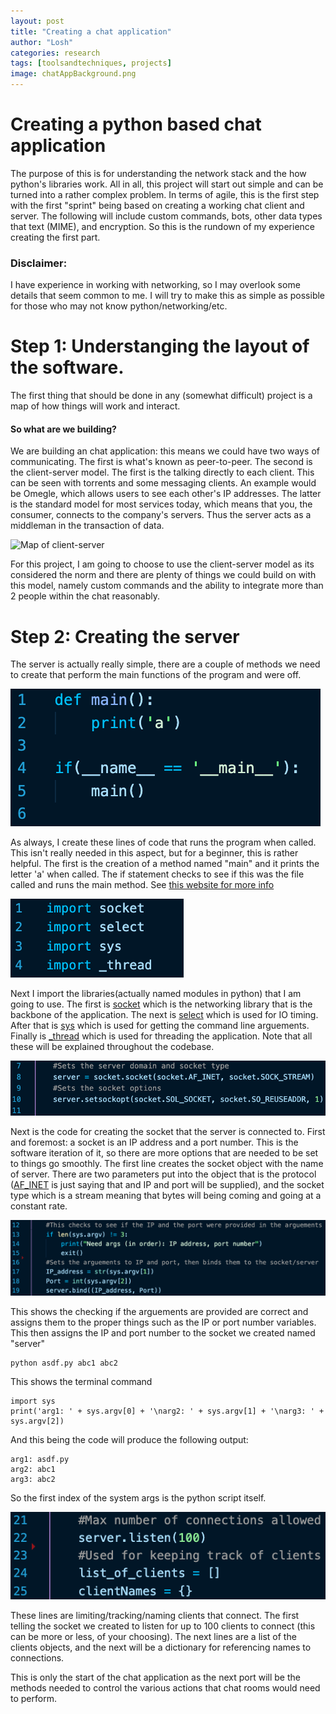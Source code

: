 ```yaml
---
layout: post
title: "Creating a chat application"
author: "Losh"
categories: research
tags: [toolsandtechniques, projects]
image: chatAppBackground.png
---
```


# Creating a python based chat application

The purpose of this is for understanding the network stack and the how python's libraries work. All in all, this project will start out simple and can be turned into a rather complex problem. In terms of agile, this is the first step with the first "sprint" being based on creating a working chat client and server. The following will include custom commands, bots, other data types that text (MIME), and encryption. So this is the rundown of my experience creating the first part.

### Disclaimer:

I have experience in working with networking, so I may overlook some details that seem common to me. I will try to make this as simple as possible for those who may not know python/networking/etc.

# Step 1: Understanging the layout of the software.

The first thing that should be done in any (somewhat difficult) project is a map of how things will work and interact.

#### So what are we building?

We are building an chat application: this means we could have two ways of communicating. The first is what's known as peer-to-peer. The second is the client-server model. The first is the talking directly to each client. This can be seen with torrents and some messaging clients. An example would be Omegle, which allows users to see each other's IP addresses. The latter is the standard model for most services today, which means that you, the consumer, connects to the company's servers. Thus the server acts as a middleman in the transaction of data.

![Map of client-server](https://upload.wikimedia.org/wikipedia/commons/thumb/f/fb/Server-based-network.svg/1200px-Server-based-network.svg.png)

For this project, I am going to choose to use the client-server model as its considered the norm and there are plenty of things we could build on with this model, namely custom commands and the ability to integrate more than 2 people within the chat reasonably.


# Step 2: Creating the server

The server is actually really simple, there are a couple of methods we need to create that perform the main functions of the program and were off.

![Creating main](/assets/img/chatapp/ifNameMain.png)

As always, I create these lines of code that runs the program when called. This isn't really needed in this aspect, but for a beginner, this is rather helpful. The first is the creation of a method named "main" and it prints the letter 'a' when called. The if statement checks to see if this was the file called and runs the main method. See [this website for more info](https://www.geeksforgeeks.org/__name__-special-variable-python/)

![imports](/assets/img/chatapp/imports.png)

Next I import the libraries(actually named modules in python) that I am going to use. The first is [socket](https://docs.python.org/3/library/socket.html) which is the networking library that is the backbone of the application. The next is [select](https://docs.python.org/3.8/library/select.html) which is used for IO timing. After that is [sys](https://docs.python.org/3.8/library/sys.html) which is used for getting the command line arguements. Finally is [_thread](https://docs.python.org/3.8/library/_thread.html) which is used for threading the application. Note that all these will be explained throughout the codebase.

![Setting the socket](/assets/img/chatapp/serverSetting.png)

Next is the code for creating the socket that the server is connected to. First and foremost: a socket is an IP address and a port number. This is the software iteration of it, so there are more options that are needed to be set to things go smoothly. The first line creates the socket object with the name of server. There are two parameters put into the object that is the protocol ([AF_INET](https://docs.python.org/3.8/library/socket.html#socket.AF_INET) is just saying that and IP and port will be supplied), and the socket type which is a stream meaning that bytes will being coming and going at a constant rate. 

![Checking Arguements](/assets/img/chatapp/arguementChecking.png)

This shows the checking if the arguements are provided are correct and assigns them to the proper things such as the IP or port number variables. This then assigns the IP and port number to the socket we created named "server"

    python asdf.py abc1 abc2

This shows the terminal command

    import sys
    print('arg1: ' + sys.argv[0] + '\narg2: ' + sys.argv[1] + '\narg3: ' + sys.argv[2])

And this being the code will produce the following output:

    arg1: asdf.py
    arg2: abc1
    arg3: abc2

So the first index of the system args is the python script itself.

![Tracking clients](/assets/img/chatapp/clientTracking.png)

These lines are limiting/tracking/naming clients that connect. The first telling the socket we created to listen for up to 100 clients to connect (this can be more or less, of your choosing). The next lines are a list of the clients objects, and the next will be a dictionary for referencing names to connections.

This is only the start of the chat application as the next port will be the methods needed to control the various actions that chat rooms would need to perform.

